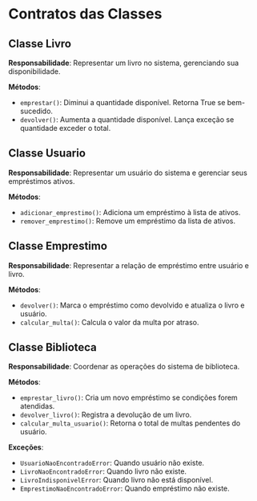 # Contratos das Classes

## Classe Livro

**Responsabilidade**: Representar um livro no sistema, gerenciando sua disponibilidade.

**Métodos**:
- `emprestar()`: Diminui a quantidade disponível. Retorna True se bem-sucedido.
- `devolver()`: Aumenta a quantidade disponível. Lança exceção se quantidade exceder o total.

## Classe Usuario

**Responsabilidade**: Representar um usuário do sistema e gerenciar seus empréstimos ativos.

**Métodos**:
- `adicionar_emprestimo()`: Adiciona um empréstimo à lista de ativos.
- `remover_emprestimo()`: Remove um empréstimo da lista de ativos.

## Classe Emprestimo

**Responsabilidade**: Representar a relação de empréstimo entre usuário e livro.

**Métodos**:
- `devolver()`: Marca o empréstimo como devolvido e atualiza o livro e usuário.
- `calcular_multa()`: Calcula o valor da multa por atraso.

## Classe Biblioteca

**Responsabilidade**: Coordenar as operações do sistema de biblioteca.

**Métodos**:
- `emprestar_livro()`: Cria um novo empréstimo se condições forem atendidas.
- `devolver_livro()`: Registra a devolução de um livro.
- `calcular_multa_usuario()`: Retorna o total de multas pendentes do usuário.

**Exceções**:
- `UsuarioNaoEncontradoError`: Quando usuário não existe.
- `LivroNaoEncontradoError`: Quando livro não existe.
- `LivroIndisponivelError`: Quando livro não está disponível.
- `EmprestimoNaoEncontradoError`: Quando empréstimo não existe.